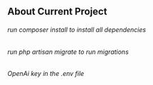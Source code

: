 

## About Current Project

###### run composer install to install all dependencies
###### run php artisan migrate to run migrations
###### OpenAi key in the .env file


